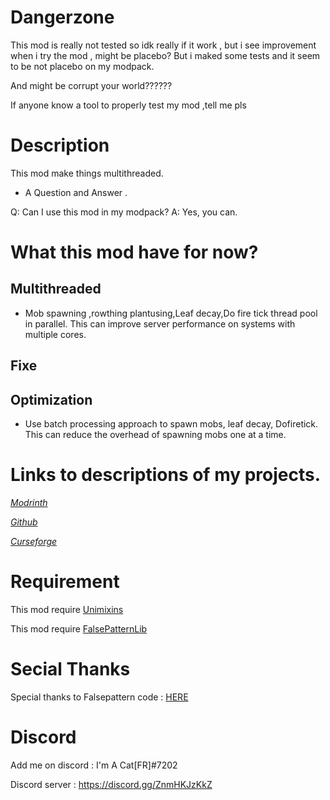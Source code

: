 # Dangerzone

This mod is really not tested so idk really if it work , but i see improvement when i try the mod , might be placebo? But i maked some tests and it seem to be not placebo on my modpack.

And might be corrupt your world??????

If anyone know a tool to properly test my mod ,tell me pls

# Description

This mod make things multithreaded.

- A Question and Answer .

Q: Can I use this mod in my modpack?
A: Yes, you can.

# What this mod have for now?

## Multithreaded

* Mob spawning ,rowthing plantusing,Leaf decay,Do fire tick thread pool in parallel. This can improve server performance on systems with multiple cores.

## Fixe

## Optimization

* Use batch processing approach to spawn mobs, leaf decay, Dofiretick. This can reduce the overhead of spawning mobs one at a time.

# Links to descriptions of my projects.

[*Modrinth*](https://modrinth.com/mod/multithreadingandtweaks)

[*Github*](https://github.com/quentin452/Multithreadingandtweaks)

[*Curseforge*]()

# Requirement

This mod require [Unimixins](https://legacy.curseforge.com/minecraft/mc-mods/unimixins/files/4492255)

This mod require [FalsePatternLib](https://legacy.curseforge.com/minecraft/mc-mods/fplib/files/4506858)

# Secial Thanks

Special thanks to Falsepattern code : [HERE](https://github.com/FalsePattern/FalseTweaks)

# Discord

Add me on discord : I'm A Cat[FR]#7202

Discord server : https://discord.gg/ZnmHKJzKkZ
